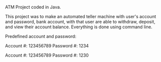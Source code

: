 

ATM Project coded in Java.

This project was to make an automated teller machine with user's account and password, bank account, with that user are able to withdraw, deposit, and view their account balance. Everything is done using command line.

Predefined account and password:

Account #:  123456789
Password #: 1234

Account #: 123456789
Password #: 1230
